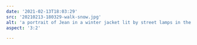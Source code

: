 ```yaml
---
date: '2021-02-13T18:03:29'
src: '20210213-180329-walk-snow.jpg'
alt: 'a portrait of Jean in a winter jacket lit by street lamps in the snow, high contrast monochrome'
aspect: '3:2'

---
```

